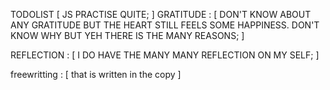 TODOLIST [
    JS PRACTISE QUITE; 
]
GRATITUDE : [
    DON'T KNOW ABOUT ANY GRATITUDE BUT THE HEART STILL FEELS SOME HAPPINESS. DON'T KNOW WHY BUT YEH THERE IS THE MANY REASONS; 
]

REFLECTION : [
    I DO HAVE THE MANY MANY REFLECTION ON MY SELF; 
]

freewritting : [
    that is written in the copy 
]
